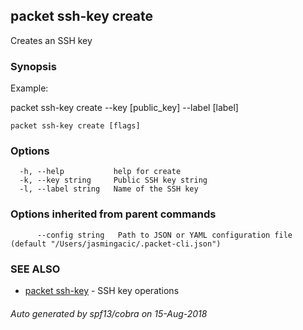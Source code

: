 ## packet ssh-key create

Creates an SSH key

### Synopsis

Example:

packet ssh-key create --key [public_key] --label [label]

	

```
packet ssh-key create [flags]
```

### Options

```
  -h, --help           help for create
  -k, --key string     Public SSH key string
  -l, --label string   Name of the SSH key
```

### Options inherited from parent commands

```
      --config string   Path to JSON or YAML configuration file (default "/Users/jasmingacic/.packet-cli.json")
```

### SEE ALSO

* [packet ssh-key](packet_ssh-key.md)	 - SSH key operations

###### Auto generated by spf13/cobra on 15-Aug-2018
